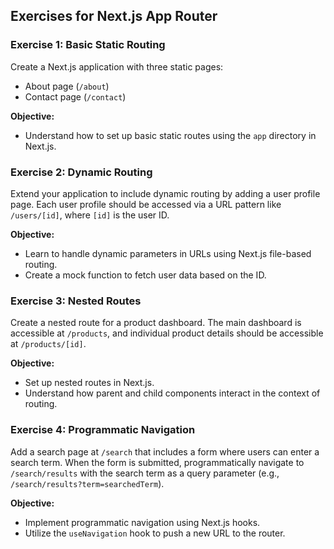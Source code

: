 ## Exercises for Next.js App Router

### Exercise 1: Basic Static Routing
Create a Next.js application with three static pages:
- About page (`/about`)
- Contact page (`/contact`)

**Objective:**
- Understand how to set up basic static routes using the `app` directory in Next.js.

### Exercise 2: Dynamic Routing
Extend your application to include dynamic routing by adding a user profile page. Each user profile should be accessed via a URL pattern like `/users/[id]`, where `[id]` is the user ID.

**Objective:**
- Learn to handle dynamic parameters in URLs using Next.js file-based routing.
- Create a mock function to fetch user data based on the ID.

### Exercise 3: Nested Routes
Create a nested route for a product dashboard. The main dashboard is accessible at `/products`, and individual product details should be accessible at `/products/[id]`.

**Objective:**
- Set up nested routes in Next.js.
- Understand how parent and child components interact in the context of routing.

### Exercise 4: Programmatic Navigation
Add a search page at `/search` that includes a form where users can enter a search term. When the form is submitted, programmatically navigate to `/search/results` with the search term as a query parameter (e.g., `/search/results?term=searchedTerm`).

**Objective:**
- Implement programmatic navigation using Next.js hooks.
- Utilize the `useNavigation` hook to push a new URL to the router.
